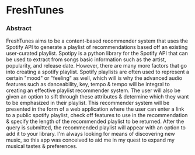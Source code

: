 # FreshTunes

### Abstract
FreshTunes aims to be a content-based recommender system that uses the Spotify API to generate a playlist of recommendations based off an existing user-curated playlist. Spotipy is a python library for the Spotify API that can be used to extract from songs basic information such as the artist, popularity, and release date. However, there are many more factors that go into creating a spotify playlist. Spotify playlists are often used to represent a certain "mood" or "feeling" as well, which will is why the advanced audio features such as danceability, key, tempo & tempo will be integral to creating an effective playlist recommender system. The user will 
also be given an option to sift through these attributes & determine which they want to be emphasized in their playlist. This recommender system will be presented in the form of a web application where the user can enter a link to a public spotify playlist, check off features to use in the recommendation & specify the length of the recommended playlist to be returned. After the query is submitted, the recommended playlist will appear with an option to add it to your library. I'm always looking for means of discovering new music, so this app was conceived to aid me in my quest to expand my musical tastes & preferences.

